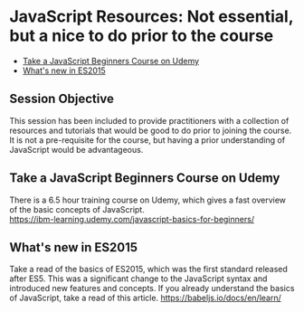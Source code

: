 # JavaScript Resources: Not essential, but a nice to do prior to the course

* [Take a JavaScript Beginners Course on Udemy](#beginners)  
* [What's new in ES2015](#new)  

## Session Objective
This session has been included to provide practitioners with a collection of resources and tutorials that would be good to do prior to joining the course.  It is not a pre-requisite for the course, but having a prior understanding of JavaScript would be advantageous.

<a name="beginners"></a>
## Take a JavaScript Beginners Course on Udemy
There is a 6.5 hour training course on Udemy, which gives a fast overview of the basic concepts of JavaScript.  
https://ibm-learning.udemy.com/javascript-basics-for-beginners/

<a name="new"></a>
## What's new in ES2015
Take a read of the basics of ES2015, which was the first standard released after ES5.  This was a significant change to the JavaScript syntax and introduced new features and concepts.  If you already understand the basics of JavaScript, take a read of this article. https://babeljs.io/docs/en/learn/  

